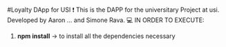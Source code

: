 #Loyalty DApp for USI :exclamation:
This is the DAPP for the universitary Project at usi.
Developed by Aaron ... and Simone Rava. :computer:
IN ORDER TO EXECUTE:
1. **npm install**     -> to install all the dependencies necessary 